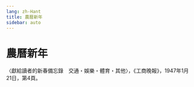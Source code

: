 ```yaml
---
lang: zh-Hant
title: 農曆新年
sidebar: auto
---
```


# 農曆新年
〈獻給讀者的新春備忘錄　交通・娛樂・體育・其他〉，《工商晚報》，1947年1月21日，第4頁。